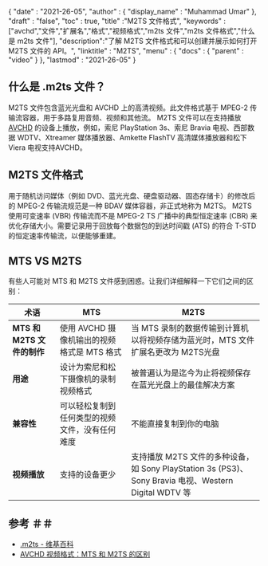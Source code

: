 {
  "date" : "2021-26-05",
  "author" : {
    "display_name" : "Muhammad Umar"
},
  "draft" : "false",
  "toc" : true,
  "title" :"M2TS 文件格式",
  "keywords" :["avchd","文件","扩展名","格式","视频格式","m2ts 文件","m2ts 文件格式","什么是 m2ts 文件"],
  "description":"了解 M2TS 文件格式和可以创建并展示如何打开 M2TS 文件的 API。",
  "linktitle" : "M2TS",
  "menu" : {
    "docs" : {
      "parent" : "video"
}
},
  "lastmod" : "2021-26-05"
}

## 什么是 .m2ts 文件？ ##

M2TS 文件包含蓝光光盘和 AVCHD 上的高清视频。此文件格式基于 MPEG-2 传输流容器，用于多路复用音频、视频和其他流。 M2TS 文件可以在支持播放 [AVCHD](/zh/video/avchd/) 的设备上播放，例如，索尼 PlayStation 3s、索尼 Bravia 电视、西部数据 WDTV、Xtreamer 媒体播放器、Amkette FlashTV 高清媒体播放器和松下 Viera 电视支持AVCHD。

## M2TS 文件格式
用于随机访问媒体（例如 DVD、蓝光光盘、硬盘驱动器、固态存储卡）的修改后的 MPEG-2 传输流规范是一种 BDAV 媒体容器，非正式地称为 M2TS。 M2TS 使用可变速率 (VBR) 传输流而不是 MPEG-2 TS 广播中的典型恒定速率 (CBR) 来优化存储大小。需要记录用于回放每个数据包的到达时间戳 (ATS) 的符合 T-STD 的恒定速率传输流，以便能够重建。

## MTS VS M2TS
有些人可能对 MTS 和 M2TS 文件感到困惑。让我们详细解释一下它们之间的区别：

|术语|MTS|M2TS|
---|---|---|
|**MTS 和 M2TS 文件的制作**|使用 AVCHD 摄像机输出的视频格式是 MTS 格式|当 MTS 录制的数据传输到计算机以将视频存储为蓝光时，MTS 文件扩展名更改为 M2TS光盘|
|**用途**|设计为索尼和松下摄像机的录制视频格式|被普遍认为是迄今为止将视频保存在蓝光光盘上的最佳解决方案|
|**兼容性**|可以轻松复制到任何类型的视频文件，没有任何难度|不能直接复制到你的电脑|
|**视频播放**|支持的设备更少|支持播放 M2TS 文件的多种设备，如 Sony PlayStation 3s (PS3)、Sony Bravia 电视、Western Digital WDTV 等|

## 参考 ＃＃

- [.m2ts - 维基百科](https://en.wikipedia.org/wiki/.m2ts)
- [AVCHD 视频格式：MTS 和 M2TS 的区别](https://www.videosolo.com/tutorials/mts-vs-m2ts.html)




